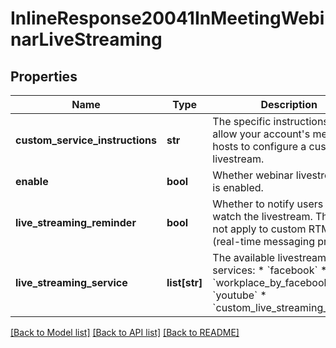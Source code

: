 # InlineResponse20041InMeetingWebinarLiveStreaming

## Properties
Name | Type | Description | Notes
------------ | ------------- | ------------- | -------------
**custom_service_instructions** | **str** | The specific instructions to allow your account&#x27;s meeting hosts to configure a custom livestream. | [optional] 
**enable** | **bool** | Whether webinar livestreaming is enabled. | [optional] 
**live_streaming_reminder** | **bool** | Whether to notify users to watch the livestream. This does not apply to custom RTMP (real-time messaging protocol). | [optional] 
**live_streaming_service** | **list[str]** | The available livestreaming services: * &#x60;facebook&#x60; * &#x60;workplace_by_facebook&#x60; * &#x60;youtube&#x60; * &#x60;custom_live_streaming_service&#x60; | [optional] 

[[Back to Model list]](../README.md#documentation-for-models) [[Back to API list]](../README.md#documentation-for-api-endpoints) [[Back to README]](../README.md)


